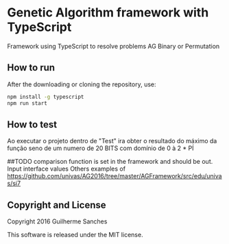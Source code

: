 # Genetic Algorithm framework with TypeScript
Framework using TypeScript to resolve problems AG Binary or Permutation

## How to run
After the downloading or cloning the repository, use:
```bash
npm install -g typescript
npm run start
```

## How to test
Ao executar o projeto dentro de "Test" ira obter o resultado do máximo da função seno de 
um numero de 20 BITS com domínio de 0 à 2 * PÍ


##TODO
comparison function is set in the framework and should be out.
Input interface values
Others examples of https://github.com/univas/AG2016/tree/master/AGFramework/src/edu/univas/si7

## Copyright and License
Copyright 2016 Guilherme Sanches

This software is released under the MIT license.